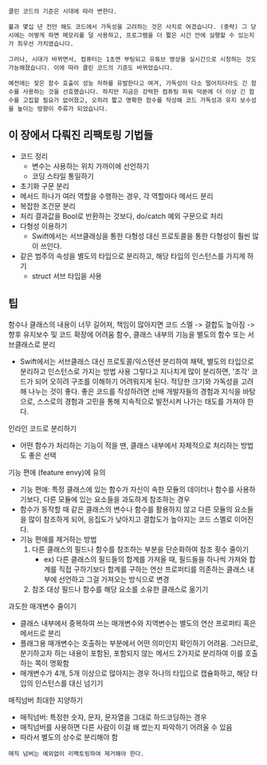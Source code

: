 ```
클린 코드의 기준은 시대에 따라 변한다.

불과 몇십 년 전만 해도 코드에서 가독성을 고려하는 것은 사치로 여겼습니다. (중략) 그 당시에는 어떻게 하면 메모리를 덜 사용하고, 프로그램을 더 짧은 시간 안에 실행할 수 있는지가 최우선 가치였습니다.

그러나, 시대가 바뀌면서, 컴퓨터는 1초면 부팅되고 유튜브 영상을 실시간으로 시청하는 것도 가능해졌습니다. 이에 따라 클린 코드의 기준도 바뀌었습니다.

예전에는 잦은 함수 호출이 성능 저하를 유발한다고 여겨, 가독성이 다소 떨어지더라도 긴 함수를 사용하는 것을 선호했습니다. 하지만 지금은 강력한 컴퓨팅 파워 덕분에 더 이상 긴 함수를 고집할 필요가 없어졌고, 오히려 짧고 명확한 함수를 작성해 코드 가독성과 유지 보수성을 높이는 방향이 주류가 되었습니다.
```


## 이 장에서 다뤄진 리팩토링 기법들
- 코드 정리
    - 변수는 사용하는 위치 가까이에 선언하기
    - 코딩 스타일 통일하기
- 초기화 구문 분리
- 메서드 하나가 여러 역할을 수행하는 경우, 각 역할마다 메서드 분리
- 복잡한 조건문 분리
- 처리 결과값을 Bool로 반환하는 것보다, do/catch 예외 구문으로 처리
- 다형성 이용하기
    - Swift에서는 서브클래싱을 통한 다형성 대신 프로토콜을 통한 다형성이 훨씬 많이 쓰인다.
- 같은 범주의 속성을 별도의 타입으로 분리하고, 해당 타입의 인스턴스를 가지게 하기
    - struct 서브 타입을 사용

## 팁
함수나 클래스의 내용이 너무 길어져, 책임이 많아지면 코드 스멜 -> 결합도 높아짐 -> 향후 유지보수 및 코드 확장에 어려움
함수, 클래스 내부의 기능을 별도의 함수 또는 서브클래스로 분리
- Swift에서는 서브클래스 대신 프로토콜/익스텐션 분리하여 채택, 별도의 타입으로 분리하고 인스턴스로 가지는 방법 사용
그렇다고 지나치게 많이 분리하면, '조각' 코드가 되어 오히려 구조를 이해하기 어려워지게 된다. 적당한 크기와 가독성을 고려해 나누는 것이 좋다.
좋은 코드를 작성하려면 선배 개발자들의 경험과 지식을 바탕으로, 스스로의 경험과 고민을 통해 지속적으로 발전시켜 나가는 태도를 가져야 한다.

인라인 코드로 분리하기
- 어떤 함수가 처리하는 기능이 적을 땐, 클래스 내부에서 자체적으로 처리하는 방법도 좋은 선택

기능 편애 (feature envy)에 유의
- 기능 편애: 특정 클래스에 있는 함수가 자신이 속한 모듈의 데이터나 함수를 사용하기보다, 다른 모듈에 있는 요소들을 과도하게 참조하는 경우
- 함수가 동작할 때 같은 클래스의 변수나 함수를 활용하지 않고 다른 모듈의 요소들을 많이 참조하게 되어, 응집도가 낮아지고 결합도가 높아지는 코드 스멜로 이어진다.  
- 기능 편애를 제거하는 방법
    1. 다른 클래스의 필드나 함수를 참조하는 부분을 단순화하여 참조 횟수 줄이기
        - ex) 다른 클래스의 필드들의 합계를 가져올 때, 필드들을 하나씩 가져와 합계를 직접 구하기보다 합계를 구하는 연산 프로퍼티를 의존하는 클래스 내부에 선언하고 그걸 가져오는 방식으로 변경 
    2. 참조 대상 필드나 함수를 해당 요소를 소유한 클래스로 옮기기

과도한 매개변수 줄이기
- 클래스 내부에서 중복하여 쓰는 매개변수와 지역변수는 별도의 연산 프로퍼티 혹은 메서드로 분리
- 플래그용 매개변수는 호출하는 부분에서 어떤 의미인지 확인하기 어려움. 그러므로, 분기하고자 하는 내용이 포함된, 포함되지 않는 메서드 2가지로 분리하여 이를 호출하는 쪽이 명확함
- 매개변수가 4개, 5개 이상으로 많아지는 경우 하나의 타입으로 캡슐화하고, 해당 타입의 인스턴스를 대신 넘기기

매직넘버 최대한 지양하기
- 매직넘버: 특정한 숫자, 문자, 문자열을 그대로 하드코딩하는 경우
- 매직넘버를 사용하면 다른 사람이 이걸 왜 썼는지 파악하기 어려울 수 있음
- 따라서 별도의 상수로 분리해야 함

```
매직 넘버는 예외없이 리팩토링하여 제거해야 한다.
```
